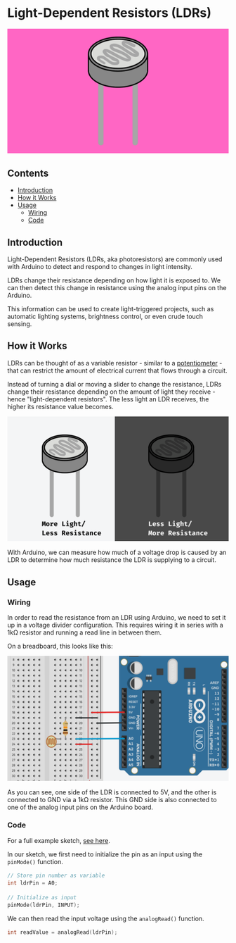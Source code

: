 # Light-Dependent Resistors (LDRs)

![](images/Thumbnail_Arduino_LDR.png)

## Contents
- [Introduction](#introduction)
- [How it Works](#how-it-works)
- [Usage](#usage)
    - [Wiring](#wiring)
    - [Code](#code)

## Introduction
Light-Dependent Resistors (LDRs, aka photoresistors) are commonly used with Arduino to detect and respond to changes in light intensity.

LDRs change their resistance depending on how light it is exposed to. We can then detect this change in resistance using the analog input pins on the Arduino.

This information can be used to create light-triggered projects, such as automatic lighting systems, brightness control, or even crude touch sensing.

## How it Works
LDRs can be thought of as a variable resistor - similar to a [potentiometer](/examples/Input-Devices/Potentiometers/README.md) - that can restrict the amount of electrical current that flows through a circuit.

Instead of turning a dial or moving a slider to change the resistance, LDRs change their resistance depending on the amount of light they receive - hence "light-dependent resistors". The less light an LDR receives, the higher its resistance value becomes.

![](images/LDR_LightRes.png)

With Arduino, we can measure how much of a voltage drop is caused by an LDR to determine how much resistance the LDR is supplying to a circuit. 

## Usage
### Wiring
In order to read the resistance from an LDR using Arduino, we need to set it up in a voltage divider configuration. This requires wiring it in series with a 1kΩ resistor and running a read line in between them.

On a breadboard, this looks like this:

![](images/LDR_Wiring.png)

As you can see, one side of the LDR is connected to 5V, and the other is connected to GND via a 1kΩ resistor. This GND side is also connected to one of the analog input pins on the Arduino board.

### Code
For a full example sketch, [see here](LDR_Read/LDR_Read.ino).

In our sketch, we first need to initialize the pin as an input using the <code>pinMode()</code> function.

``` cpp
// Store pin number as variable
int ldrPin = A0;

// Initialize as input
pinMode(ldrPin, INPUT);
```

We can then read the input voltage using the <code>analogRead()</code> function.

``` cpp
int readValue = analogRead(ldrPin);
```
